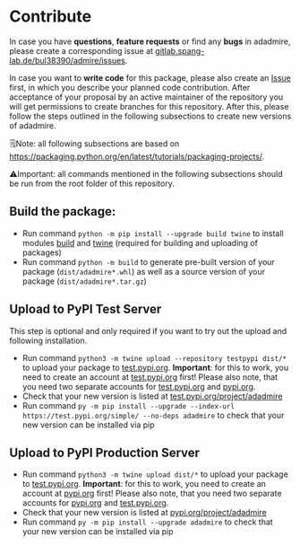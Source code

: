 # Contribute

In case you have **questions**, **feature requests** or find any **bugs** in adadmire, please create a corresponding issue at [gitlab.spang-lab.de/bul38390/admire/issues](https://gitlab.spang-lab.de/bul38390/admire/issues).

In case you want to **write code** for this package, please also create an [Issue](https://gitlab.spang-lab.de/bul38390/admire/issues) first, in which you describe your planned code contribution. After acceptance of your proposal by an active maintainer of the repository you will get permissions to create branches for this repository. After this, please follow the steps outlined in the following subsections to create new versions of adadmire.

🗒️Note: all following subsections are based on <https://packaging.python.org/en/latest/tutorials/packaging-projects/>.

⚠️Important: all commands mentioned in the following subsections should be run from the root folder of this repository.


## Build the package:

* Run command `python -m pip install --upgrade build twine` to install modules [build](https://pypi.org/project/build/) and [twine](https://pypi.org/project/twine/) (required for building and uploading of packages) 
* Run command `python -m build` to generate pre-built version of your package (`dist/adadmire*.whl`) as well as a source version of your package (`dist/adadmire*.tar.gz`)

## Upload to PyPI Test Server

This step is optional and only required if you want to try out the upload and following installation.

* Run command `python3 -m twine upload --repository testpypi dist/*` to upload your package to [test.pypi.org](https://test.pypi.org/). **Important**: for this to work, you need to create an account at [test.pypi.org](https://test.pypi.org/) first! Please also note, that you need two separate accounts for [test.pypi.org](https://test.pypi.org/) and [pypi.org](https://pypi.org/).
* Check that your new version is listed at [test.pypi.org/project/adadmire](https://test.pypi.org/project/adadmire)
* Run command `py -m pip install --upgrade --index-url https://test.pypi.org/simple/ --no-deps adadmire` to check that your new version can be installed via pip

## Upload to PyPI Production Server

* Run command `python3 -m twine upload dist/*` to upload your package to [test.pypi.org](https://test.pypi.org/). **Important**: for this to work, you need to create an account at [pypi.org](https://pypi.org/) first! Please also note, that you need two separate accounts for [pypi.org](https://pypi.org/) and [test.pypi.org](https://test.pypi.org/).
* Check that your new version is listed at [pypi.org/project/adadmire](https://pypi.org/project/adadmire)
* Run command `py -m pip install --upgrade adadmire` to check that your new version can be installed via pip
